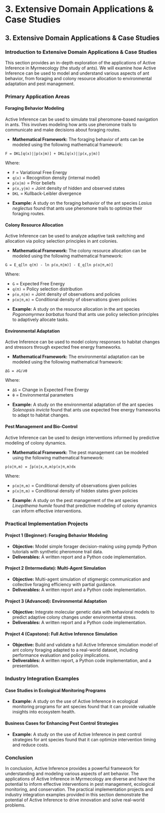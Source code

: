 # 3. Extensive Domain Applications & Case Studies

## 3. Extensive Domain Applications & Case Studies

### Introduction to Extensive Domain Applications & Case Studies

This section provides an in-depth exploration of the applications of Active Inference in Myrmecology (the study of ants). We will examine how Active Inference can be used to model and understand various aspects of ant behavior, from foraging and colony resource allocation to environmental adaptation and pest management.

### Primary Application Areas

#### Foraging Behavior Modeling

Active Inference can be used to simulate trail pheromone-based navigation in ants. This involves modeling how ants use pheromone trails to communicate and make decisions about foraging routes.

* **Mathematical Framework:** The foraging behavior of ants can be modeled using the following mathematical framework:

```mathematical
F = DKL[q(x)||p(x|m)] + DKL[q(x)||p(x,y|m)]
```

Where:

- `F` = Variational Free Energy
- `q(x)` = Recognition density (internal model)
- `p(x|m)` = Prior beliefs
- `p(x,y|m)` = Joint density of hidden and observed states
- `DKL` = Kullback-Leibler divergence

* **Example:** A study on the foraging behavior of the ant species *Lasius neglectus* found that ants use pheromone trails to optimize their foraging routes.

#### Colony Resource Allocation

Active Inference can be used to analyze adaptive task switching and allocation via policy selection principles in ant colonies.

* **Mathematical Framework:** The colony resource allocation can be modeled using the following mathematical framework:

```mathematical
G = E_q[ln q(π) - ln p(o,π|m)] - E_q[ln p(o|π,m)]
```

Where:

- `G` = Expected Free Energy
- `q(π)` = Policy selection distribution
- `p(o,π|m)` = Joint density of observations and policies
- `p(o|π,m)` = Conditional density of observations given policies

* **Example:** A study on the resource allocation in the ant species *Pogonomyrmex barbatus* found that ants use policy selection principles to adaptively allocate tasks.

#### Environmental Adaptation

Active Inference can be used to model colony responses to habitat changes and stressors through expected free energy frameworks.

* **Mathematical Framework:** The environmental adaptation can be modeled using the following mathematical framework:

```mathematical
ΔG = ∂G/∂θ
```

Where:

- `ΔG` = Change in Expected Free Energy
- `θ` = Environmental parameters

* **Example:** A study on the environmental adaptation of the ant species *Solenopsis invicta* found that ants use expected free energy frameworks to adapt to habitat changes.

#### Pest Management and Bio-Control

Active Inference can be used to design interventions informed by predictive modeling of colony dynamics.

* **Mathematical Framework:** The pest management can be modeled using the following mathematical framework:

```mathematical
p(o|π,m) = ∫p(o|x,π,m)p(x|π,m)dx
```

Where:

- `p(o|π,m)` = Conditional density of observations given policies
- `p(x|π,m)` = Conditional density of hidden states given policies

* **Example:** A study on the pest management of the ant species *Linepithema humile* found that predictive modeling of colony dynamics can inform effective interventions.

### Practical Implementation Projects

#### Project 1 (Beginner): Foraging Behavior Modeling

* **Objective:** Model simple forager decision-making using pymdp Python tutorials with synthetic pheromone trail data.
* **Deliverables:** A written report and a Python code implementation.

#### Project 2 (Intermediate): Multi-Agent Simulation

* **Objective:** Multi-agent simulation of stigmergic communication and collective foraging efficiency with partial guidance.
* **Deliverables:** A written report and a Python code implementation.

#### Project 3 (Advanced): Environmental Adaptation

* **Objective:** Integrate molecular genetic data with behavioral models to predict adaptive colony changes under environmental stress.
* **Deliverables:** A written report and a Python code implementation.

#### Project 4 (Capstone): Full Active Inference Simulation

* **Objective:** Build and validate a full Active Inference simulation model of ant colony foraging adapted to a real-world dataset, including performance evaluation and policy implications.
* **Deliverables:** A written report, a Python code implementation, and a presentation.

### Industry Integration Examples

#### Case Studies in Ecological Monitoring Programs

* **Example:** A study on the use of Active Inference in ecological monitoring programs for ant species found that it can provide valuable insights into ecosystem health.

#### Business Cases for Enhancing Pest Control Strategies

* **Example:** A study on the use of Active Inference in pest control strategies for ant species found that it can optimize intervention timing and reduce costs.

### Conclusion

In conclusion, Active Inference provides a powerful framework for understanding and modeling various aspects of ant behavior. The applications of Active Inference in Myrmecology are diverse and have the potential to inform effective interventions in pest management, ecological monitoring, and conservation. The practical implementation projects and industry integration examples provided in this section demonstrate the potential of Active Inference to drive innovation and solve real-world problems.